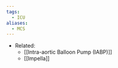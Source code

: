 ```yaml
---
tags:
  - ICU
aliases:
  - MCS
---
```

- Related:
	- [[Intra-aortic Balloon Pump (IABP)]]
	- [[Impella]]
